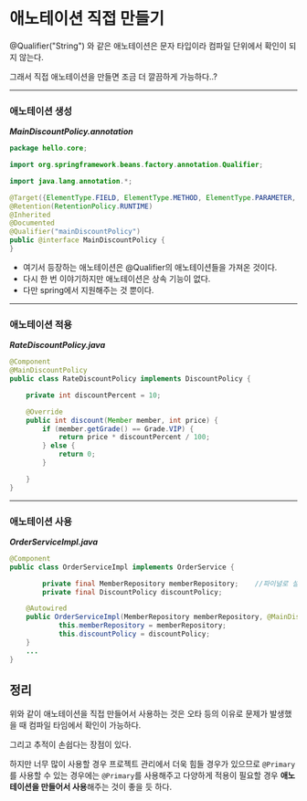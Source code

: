# 애노테이션 직접 만들기


@Qualifier("String") 와 같은 애노테이션은 문자 타입이라 컴파일 단위에서 확인이 되지 않는다.

그래서 직접 애노테이션을 만들면 조금 더 깔끔하게 가능하다..?

---
### 애노테이션 생성
***MainDiscountPolicy.annotation***
```java
package hello.core;

import org.springframework.beans.factory.annotation.Qualifier;

import java.lang.annotation.*;

@Target({ElementType.FIELD, ElementType.METHOD, ElementType.PARAMETER, ElementType.TYPE, ElementType.ANNOTATION_TYPE})
@Retention(RetentionPolicy.RUNTIME)
@Inherited
@Documented
@Qualifier("mainDiscountPolicy")
public @interface MainDiscountPolicy {
}
```
* 여기서 등장하는 애노테이션은 @Qualifier의 애노테이션들을 가져온 것이다.
* 다시 한 번 이야기하지만 애노테이션은 상속 기능이 없다.
* 다만 spring에서 지원해주는 것 뿐이다.
---
### 애노테이션 적용
***RateDiscountPolicy.java***
```java
@Component
@MainDiscountPolicy
public class RateDiscountPolicy implements DiscountPolicy {

    private int discountPercent = 10;

    @Override
    public int discount(Member member, int price) {
        if (member.getGrade() == Grade.VIP) {
            return price * discountPercent / 100;
        } else {
            return 0;
        }

    }
}
```
---
### 애노테이션 사용
***OrderServiceImpl.java***
```java
@Component
public class OrderServiceImpl implements OrderService {

        private final MemberRepository memberRepository;    //파이널로 설정되어 있으면 생성자에서 무조건 할당이 이루어져야함
        private final DiscountPolicy discountPolicy;

    @Autowired
    public OrderServiceImpl(MemberRepository memberRepository, @MainDiscountPolicy DiscountPolicy discountPolicy) {
            this.memberRepository = memberRepository;
            this.discountPolicy = discountPolicy;
    }
    ...
}
```

## 정리
위와 같이 애노테이션을 직접 만들어서 사용하는 것은 오타 등의 이유로 문제가 발생했을 때 컴파일 타임에서 확인이 가능하다.

그리고 추적이 손쉽다는 장점이 있다.

하지만 너무 많이 사용할 경우 프로젝트 관리에서 더욱 힘들 경우가 있으므로 `@Primary`를 사용할 수 있는 경우에는  `@Primary`를 사용해주고 다양하게 적용이 필요할 경우 **애노테이션을 만들어서 사용**해주는 것이 좋을 듯 하다.
